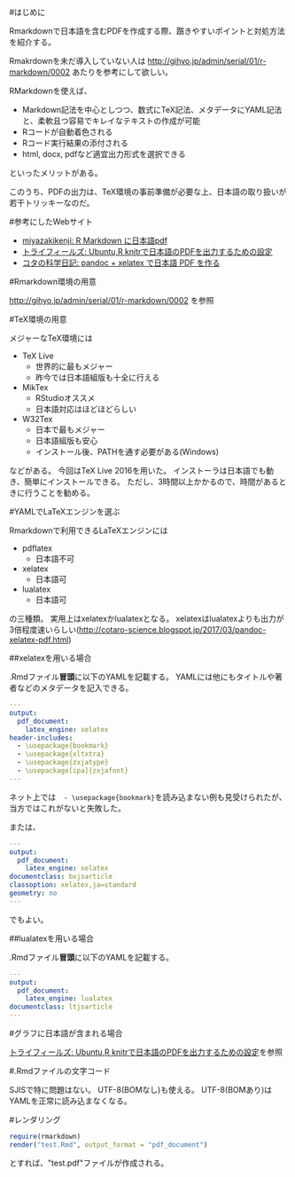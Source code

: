 #はじめに

Rmarkdownで日本語を含むPDFを作成する際、躓きやすいポイントと対処方法を紹介する。

Rmakrdownを未だ導入していない人は
http://gihyo.jp/admin/serial/01/r-markdown/0002
あたりを参考にして欲しい。

RMarkdownを使えば、

-  Markdown記法を中心としつつ、数式にTeX記法、メタデータにYAML記法と、柔軟且つ容易でキレイなテキストの作成が可能
-  Rコードが自動着色される
-  Rコード実行結果の添付される
-  html, docx, pdfなど適宜出力形式を選択できる

といったメリットがある。

このうち、PDFの出力は、TeX環境の事前準備が必要な上、日本語の取り扱いが若干トリッキーなのだ。

#参考にしたWebサイト

-  [miyazakikenji: R Markdown に日本語pdf](https://miyazakikenji.wordpress.com/2015/08/14/r-markdown-%E3%81%AB%E6%97%A5%E6%9C%AC%E8%AA%9Epdf/)
-  [トライフィールズ: Ubuntu,R knitrで日本語のPDFを出力するための設定](http://www.trifields.jp/how-to-set-up-for-outputting-a-pdf-of-the-japanese-at-knitr-in-ubuntu-1404-and-r-1615)
-  [コタの科学日記: pandoc + xelatex で日本語 PDF を作る](http://cotaro-science.blogspot.jp/2017/03/pandoc-xelatex-pdf.html)

#Rmarkdown環境の用意

http://gihyo.jp/admin/serial/01/r-markdown/0002
を参照

#TeX環境の用意

メジャーなTeX環境には

-  TeX Live
    -  世界的に最もメジャー
    -  昨今では日本語組版も十全に行える
-  MikTex
    -  RStudioオススメ
    -  日本語対応はほどほどらしい
-  W32Tex
    -  日本で最もメジャー
    -  日本語組版も安心
    -  インストール後、PATHを通す必要がある(Windows)

などがある。
今回はTeX Live 2016を用いた。
インストーラは日本語でも動き、簡単にインストールできる。
ただし、3時間以上かかるので、時間があるときに行うことを勧める。

#YAMLでLaTeXエンジンを選ぶ

Rmarkdownで利用できるLaTeXエンジンには

-  pdflatex
    -  日本語不可
-  xelatex
    -  日本語可
-  lualatex
    -  日本語可

の三種類。
実用上はxelatexかlualatexとなる。
xelatexはlualatexよりも出力が3倍程度速いらしい(http://cotaro-science.blogspot.jp/2017/03/pandoc-xelatex-pdf.html)

##xelatexを用いる場合

.Rmdファイル**冒頭**に以下のYAMLを記載する。
YAMLには他にもタイトルや著者などのメタデータを記入できる。

```yaml
---
output:
  pdf_document: 
    latex_engine: xelatex 
header-includes: 
  - \usepackage{bookmark} 
  - \usepackage{xltxtra} 
  - \usepackage{zxjatype} 
  - \usepackage[ipa]{zxjafont} 
---
```

ネット上では`  - \usepackage{bookmark}`を読み込まない例も見受けられたが、当方ではこれがないと失敗した。

または、

```yaml
---
output:
  pdf_document: 
    latex_engine: xelatex 
documentclass: bxjsarticle
classoption: xelatex,ja=standard
geometry: no
---
```

でもよい。

##lualatexを用いる場合

.Rmdファイル**冒頭**に以下のYAMLを記載する。

```yaml
---
output:
  pdf_document: 
    latex_engine: lualatex 
documentclass: ltjsarticle 
---
```

#グラフに日本語が含まれる場合

[トライフィールズ: Ubuntu,R knitrで日本語のPDFを出力するための設定](http://www.trifields.jp/how-to-set-up-for-outputting-a-pdf-of-the-japanese-at-knitr-in-ubuntu-1404-and-r-1615)を参照


#.Rmdファイルの文字コード

SJISで特に問題はない。
UTF-8(BOMなし)も使える。
UTF-8(BOMあり)はYAMLを正常に読み込まなくなる。

#レンダリング

```r
require(rmarkdown)
render("test.Rmd", output_format = "pdf_document")
```

とすれば、"test.pdf"ファイルが作成される。















